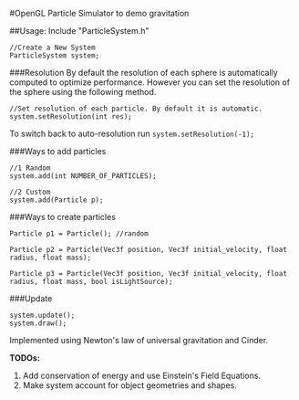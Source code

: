 #OpenGL Particle Simulator to demo gravitation

##Usage:
Include "ParticleSystem.h"

```
//Create a New System
ParticleSystem system;
```
###Resolution
By default the resolution of each sphere is automatically computed to optimize performance.
However you can set the resolution of the sphere using the following method. 

```
//Set resolution of each particle. By default it is automatic.
system.setResolution(int res);
```

To switch back to auto-resolution run `system.setResolution(-1);`

###Ways to add particles
```
//1 Random
system.add(int NUMBER_OF_PARTICLES); 

//2 Custom
system.add(Particle p);
```

###Ways to create particles
```
Particle p1 = Particle(); //random

Particle p2 = Particle(Vec3f position, Vec3f initial_velocity, float radius, float mass);

Particle p3 = Particle(Vec3f position, Vec3f initial_velocity, float radius, float mass, bool isLightSource);
```

###Update
```
system.update();
system.draw();
```

Implemented using Newton's law of universal gravitation and Cinder.

**TODOs:** 

1. Add conservation of energy and use Einstein's Field Equations.
2. Make system account for object geometries and shapes.
